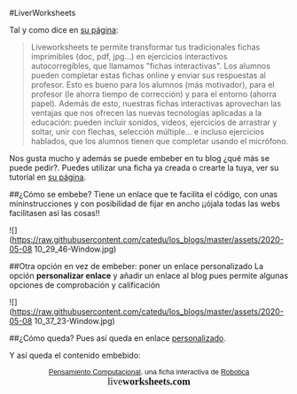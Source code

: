 #LiverWorksheets

Tal y como dice en [su página](https://es.liveworksheets.com/aboutthis_es.asp):

>Liveworksheets te permite transformar tus tradicionales fichas imprimibles (doc, pdf, jpg...) en ejercicios interactivos autocorregibles, que llamamos "fichas interactivas".
Los alumnos pueden completar estas fichas online y enviar sus respuestas al profesor. Esto es bueno para los alumnos (más motivador), para el profesor (le ahorra tiempo de corrección) y para el entorno (ahorra papel).
Además de esto, nuestras fichas interactivas aprovechan las ventajas que nos ofrecen las nuevas tecnologías aplicadas a la educación: pueden incluir sonidos, videos, ejercicios de arrastrar y soltar, unir con flechas, selección múltiple... e incluso ejercicios hablados, que los alumnos tienen que completar usando el micrófono.

Nos gusta mucho y además se puede embeber en tu blog ¿qué más se puede pedir?. Puedes utilizar una ficha ya creada o crearte la tuya, ver su tutorial en [su página](https://es.liveworksheets.com/aboutthis_es.asp).

##¿Cómo se embebe?
Tiene un enlace que te facilita el código, con unas mininstrucciones y con posibilidad de fijar en ancho ¡¡ójala todas las webs facilitasen así las cosas!!

![](https://raw.githubusercontent.com/catedu/los_blogs/master/assets/2020-05-08 10_29_46-Window.jpg)

##Otra opción en vez de embeber: poner un enlace personalizado
La opción **personalizar enlace** y añadir un enlace al blog pues permite algunas opciones de comprobación y calificación

 ![](https://raw.githubusercontent.com/catedu/los_blogs/master/assets/2020-05-08 10_37_23-Window.jpg)

##¿Cómo queda?
Pues así queda en enlace [personalizado](https://es.liveworksheets.com/dy1230842br).

Y así queda el contenido embebido:

<div align="center" id="liveworksheet1230842" style="width:100%">
<span id="lwslink1230842"><font face="Arial" size="2"><a href="https://es.liveworksheets.com/worksheets/es/Programacion/Algoritmos/Pensamiento_Computacional_dy1230842br">Pensamiento Computacional</a>, una ficha interactiva de <a href="https://es.liveworksheets.com/user/Robotica">Robotica</a></font>
<br><a href="https://es.liveworksheets.com" style="text-decoration: none"><font face="Century Gothic" size="4">live<b>worksheets.com</b></font></a></span>
</div>
<script src="https://files.liveworksheets.com/embed/embed.js"></script>
<script language="javascript">
loadliveworksheet(1230842,'fxdykepu',1413,'es',342858);
</script>
